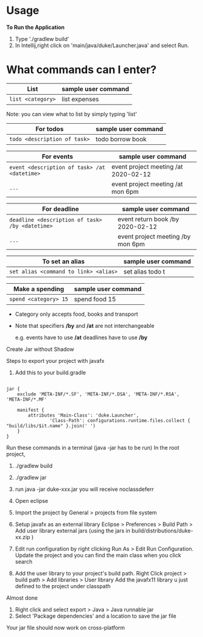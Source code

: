 # Usage

**To Run the Application**

1. Type './gradlew build'
1. In Intellij,right click on 'main/java/duke/Launcher.java' and select Run.


# What commands can I enter?

List | sample user command
---------------|---------------
`list <category>` | list expenses

Note: you can view what to list by simply typing 'list'

For todos | sample user command
---------------|---------------
`todo <description of task>` | todo borrow book

For events | sample user command
---------------|---------------
`event <description of task> /at <datetime>` | event project meeting /at 2020-02-12
`...` | event project meeting /at mon 6pm

For deadline | sample user command
---------------|---------------
`deadline <description of task> /by <datetime>` | event return book /by 2020-02-12
`...` | event project meeting /by mon 6pm

To set an alias | sample user command
---------------|---------------
`set alias <command to link> <alias>` | set alias todo t

Make a spending | sample user command
---------------|---------------
`spend <category> 15` | spend food 15

* Category only accepts food, books and transport

* Note that specifiers **/by** and **/at** are not interchangeable

  e.g. events have to use **/at**
  deadlines have to use **/by**

  
  
  
  
Create Jar without Shadow 
  
Steps to export your project with javafx
1. Add this to your build.gradle

```

jar {
    exclude 'META-INF/*.SF', 'META-INF/*.DSA', 'META-INF/*.RSA', 'META-INF/*.MF'

    manifest {
        attributes 'Main-Class': 'duke.Launcher',
                'Class-Path': configurations.runtime.files.collect { "build/libs/$it.name" }.join(' ')
    }
}
```

Run these commands in a terminal (java -jar has to be run)
In the root project, 
1.    ./gradlew build 
1.   ./gradlew jar
1.   run java -jar duke-xxx.jar
you will receive noclassdeferr


1. Open eclipse
1. Import the project by General > projects from file system
1. Setup javafx as an external library 
Eclipse > Preferences > Build Path > Add user library external jars (using the jars in build/distributions/duke-xx.zip )
1. Edit run configuration by right clicking Run As > Edit Run Configuration. Update the project and you can find the main class when you click search
1. Add the user library to your project's build path. Right Click project > build path > Add libraries > User library
Add the javafx11 library u just defined to the project under classpath

Almost done
1. Right click and select export > Java > Java runnable jar
1. Select 'Package dependencies' and a location to save the jar file

Your jar file should now work on cross-platform
